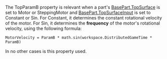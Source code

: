 The TopParamB property is relevant when a part's [BasePart.TopSurface](https://developer.roblox.com/api-reference/property/BasePart/TopSurface) is set to Motor or SteppingMotor and [BasePart.TopSurfaceInput](https://developer.roblox.com/api-reference/property/BasePart/TopSurfaceInput) is set to Constant or Sin. For Constant, it determines the constant rotational velocity of the motor. For Sin, it determines the **frequency** of the motor's rotational velocity, using the following formula:

`MotorVelocity = ParamB * math.sin(workspace.DistributedGameTime * ParamB)`

In no other cases is this property used.